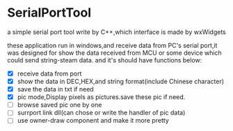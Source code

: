 # SerialPortTool
a simple serial port tool write by C++,which interface is made by wxWidgets

these application run in windows,and receive data from PC's serial
port,it was designed for show the data received from MCU or some device
which could send string-steam data.
and it's should have functions below:
- [X] receive data from port
- [X] show the data in DEC,HEX,and string format(include Chinese character)
- [X] save the data in txt if need
- [X] pic mode,Display pixels as pictures.save these pic if need.
- [ ] browse saved pic one by one
- [ ] surrport link dll(can chose or write the handler of pic data)
- [ ] use owner-draw component and make it more pretty
